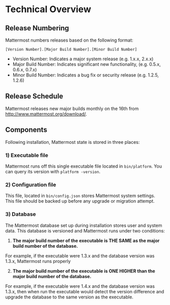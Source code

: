 # Technical Overview

## Release Numbering 

Mattermost numbers releases based on the following format: 

  `[Version Number].[Major Build Number].[Minor Build Number]`

- Version Number: Indicates a major system release (e.g. 1.x.x, 2.x.x)
- Major Build Number: Indicates significant new functionality, (e.g. 0.5.x, 0.6.x, 0.7.x)
- Minor Build Number: Indicates a bug fix or security release (e.g. 1.2.5, 1.2.6)

## Release Schedule

Mattermost releases new major builds monthly on the 16th from http://www.mattermost.org/download/. 

## Components 

Following installation, Mattermost state is stored in three places: 

### 1) Executable file

Mattermost runs off this single executable file located in `bin/platform`. You can query its version with `platform -version`. 

### 2) Configuration file 

This file, located in `bin/config.json` stores Mattermost system settings. This file should be backed up before any upgrade or migration attempt. 

### 3) Database 

The Mattermost database set up during installation stores user and system data. This database is versioned and Mattermost runs under two conditions: 

1. **The major build number of the executable is THE SAME as the major build number of the database.**

  For example, if the executable were 1.3.x and the database version was 1.3.x, Mattermost runs properly
  
2. **The major build number of the executable is ONE HIGHER than the major build number of the database.**  

  For example, if the executable were 1.4.x and the database version was 1.3.x, then when run the executable would detect the version difference and upgrade the database to the same version as the executable. 






